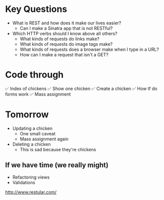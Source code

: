 # Key Questions
* What is REST and how does it make our lives easier?
  * Can I make a Sinatra app that is not RESTful?
* Which HTTP verbs should I know above all others?
  * What kinds of requests do links make?
  * What kinds of requests do image tags make?
  * What kinds of requests does a browser make when I type in a URL?
  * How can I make a request that isn't a GET?

# Code through
✅ Index of chickens
✅ Show one chicken
✅ Create a chicken
  ✅ How tf do forms work
  ✅ Mass assignment

# Tomorrow
* Updating a chicken
  * One small caveat
  * Mass assignment again 
* Deleting a chicken
  * This is sad because they're chickens 

## If we have time (we really might)
* Refactoring views
* Validations


http://www.restular.com/


